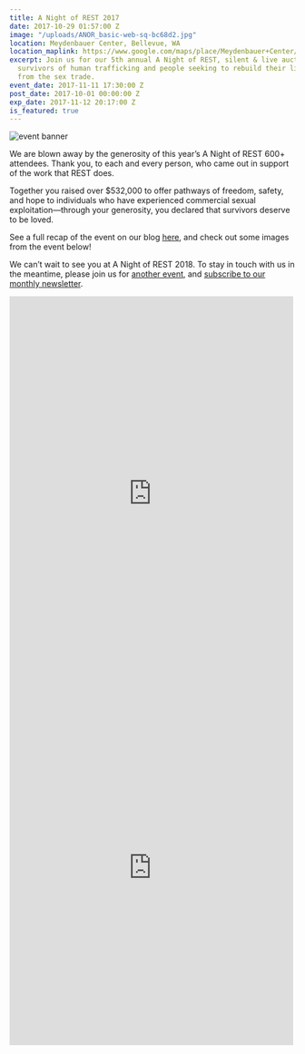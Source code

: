 ```yaml
---
title: A Night of REST 2017
date: 2017-10-29 01:57:00 Z
image: "/uploads/ANOR_basic-web-sq-bc68d2.jpg"
location: Meydenbauer Center, Bellevue, WA
location_maplink: https://www.google.com/maps/place/Meydenbauer+Center/@47.615916,-122.191856,15z/data=!4m2!3m1!1s0x0:0x36097b4fff1c20b9?sa=X&ved=0ahUKEwj3l5m93pTXAhXCKWMKHcV9ATYQ_BIIejAN
excerpt: Join us for our 5th annual A Night of REST, silent & live auction benefitting
  survivors of human trafficking and people seeking to rebuild their lives after escape
  from the sex trade.
event_date: 2017-11-11 17:30:00 Z
post_date: 2017-10-01 00:00:00 Z
exp_date: 2017-11-12 20:17:00 Z
is_featured: true
---
```


![event banner](/uploads/ANOR_post-event-social.jpg)


We are blown away by the generosity of this year’s A Night of REST 600+ attendees. Thank you, to each and every person, who came out in support of the work that REST does. 

Together you raised over $532,000 to offer pathways of freedom, safety, and hope to individuals who have experienced commercial sexual exploitation—through your generosity, you declared that survivors deserve to be loved.

See a full recap of the event on our blog [here](https://iwantrest.com/blog/i-am-loved-a-night-of-rest-2017/), and check out some images from the event below!

We can’t wait to see you at A Night of REST 2018. To stay in touch with us in the meantime, please join us for [another event](https://iwantrest.com/events/), and [subscribe to our monthly newsletter](https://visitor.r20.constantcontact.com/manage/optin?v=001_5zlyb4bc8LXiAXbJDO6MwMf3S-JG9MRwVDG338L9gRbJq2WVZlIZ9gRpf-jYBw4Fp4JTIOPUAPNpDyGZI-wR86D0YAuTQL9wwT36SfM1QxPDLjb9_QeUaLx_c3bO7HLj6dNbTgfHXxw8qz7VqPa6NV6hPHFWbsAEZzJXlQ-uyQ%3D). 

<iframe src="https://www.facebook.com/plugins/post.php?href=https%3A%2F%2Fwww.facebook.com%2Fmedia%2Fset%2F%3Fset%3Da.1514401308650037.1073741834.124248787665303%26type%3D3&width=500" width="500" height="695" style="border:none;overflow:hidden" scrolling="no" frameborder="0" allowTransparency="true"></iframe>

<iframe src="https://www.facebook.com/plugins/post.php?href=https%3A%2F%2Fwww.facebook.com%2Fmedia%2Fset%2F%3Fset%3Da.1506513096105525.1073741833.124248787665303%26type%3D3&width=500" width="500" height="626" style="border:none;overflow:hidden" scrolling="no" frameborder="0" allowTransparency="true"></iframe>

